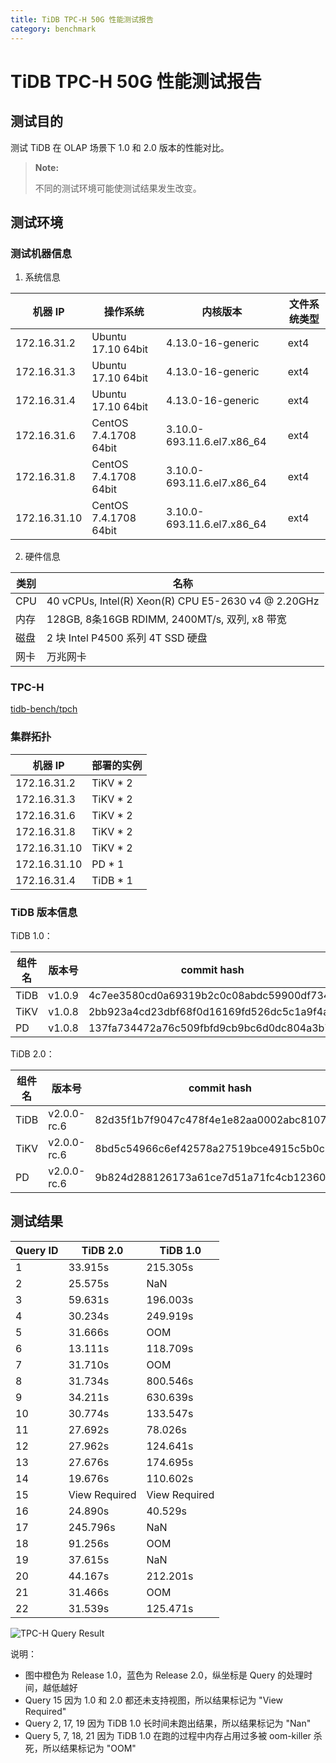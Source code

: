 ```yaml
---
title: TiDB TPC-H 50G 性能测试报告
category: benchmark
---
```


# TiDB TPC-H 50G 性能测试报告

## 测试目的

测试 TiDB 在 OLAP 场景下 1.0 和 2.0 版本的性能对比。

> **Note:**
> 
> 不同的测试环境可能使测试结果发生改变。

## 测试环境

### 测试机器信息

1. 系统信息

| 机器 IP        | 操作系统                  | 内核版本                          | 文件系统类型 |
| ------------ | --------------------- | ----------------------------- | ------ |
| 172.16.31.2  | Ubuntu 17.10 64bit    | 4.13.0-16-generic             | ext4   |
| 172.16.31.3  | Ubuntu 17.10 64bit    | 4.13.0-16-generic             | ext4   |
| 172.16.31.4  | Ubuntu 17.10 64bit    | 4.13.0-16-generic             | ext4   |
| 172.16.31.6  | CentOS 7.4.1708 64bit | 3.10.0-693.11.6.el7.x86\_64 | ext4   |
| 172.16.31.8  | CentOS 7.4.1708 64bit | 3.10.0-693.11.6.el7.x86\_64 | ext4   |
| 172.16.31.10 | CentOS 7.4.1708 64bit | 3.10.0-693.11.6.el7.x86\_64 | ext4   |


2. 硬件信息

| 类别  | 名称                                                  |
| --- | --------------------------------------------------- |
| CPU | 40 vCPUs, Intel(R) Xeon(R) CPU E5-2630 v4 @ 2.20GHz |
| 内存  | 128GB, 8条16GB RDIMM, 2400MT/s, 双列, x8 带宽            |
| 磁盘  | 2 块 Intel P4500 系列 4T SSD 硬盘                        |
| 网卡  | 万兆网卡                                                |


### TPC-H

[tidb-bench/tpch](https://github.com/pingcap/tidb-bench/tree/master/tpch)

### 集群拓扑

| 机器 IP        | 部署的实例       |
| ------------ | ----------- |
| 172.16.31.2  | TiKV \* 2 |
| 172.16.31.3  | TiKV \* 2 |
| 172.16.31.6  | TiKV \* 2 |
| 172.16.31.8  | TiKV \* 2 |
| 172.16.31.10 | TiKV \* 2 |
| 172.16.31.10 | PD \* 1   |
| 172.16.31.4  | TiDB \* 1 |


### TiDB 版本信息

TiDB 1.0：

| 组件名  | 版本号    | commit hash                              |
| ---- | ------ | ---------------------------------------- |
| TiDB | v1.0.9 | 4c7ee3580cd0a69319b2c0c08abdc59900df7344 |
| TiKV | v1.0.8 | 2bb923a4cd23dbf68f0d16169fd526dc5c1a9f4a |
| PD   | v1.0.8 | 137fa734472a76c509fbfd9cb9bc6d0dc804a3b7 |


TiDB 2.0：

| 组件名  | 版本号         | commit hash                              |
| ---- | ----------- | ---------------------------------------- |
| TiDB | v2.0.0-rc.6 | 82d35f1b7f9047c478f4e1e82aa0002abc8107e7 |
| TiKV | v2.0.0-rc.6 | 8bd5c54966c6ef42578a27519bce4915c5b0c81f |
| PD   | v2.0.0-rc.6 | 9b824d288126173a61ce7d51a71fc4cb12360201 |


## 测试结果

| Query ID | TiDB 2.0      | TiDB 1.0      |
| -------- | ------------- | ------------- |
| 1        | 33.915s       | 215.305s      |
| 2        | 25.575s       | NaN           |
| 3        | 59.631s       | 196.003s      |
| 4        | 30.234s       | 249.919s      |
| 5        | 31.666s       | OOM           |
| 6        | 13.111s       | 118.709s      |
| 7        | 31.710s       | OOM           |
| 8        | 31.734s       | 800.546s      |
| 9        | 34.211s       | 630.639s      |
| 10       | 30.774s       | 133.547s      |
| 11       | 27.692s       | 78.026s       |
| 12       | 27.962s       | 124.641s      |
| 13       | 27.676s       | 174.695s      |
| 14       | 19.676s       | 110.602s      |
| 15       | View Required | View Required |
| 16       | 24.890s       | 40.529s       |
| 17       | 245.796s      | NaN           |
| 18       | 91.256s       | OOM           |
| 19       | 37.615s       | NaN           |
| 20       | 44.167s       | 212.201s      |
| 21       | 31.466s       | OOM           |
| 22       | 31.539s       | 125.471s      |


![TPC-H Query Result](/media/tpch-query-result.png)

说明：

- 图中橙色为 Release 1.0，蓝色为 Release 2.0，纵坐标是 Query 的处理时间，越低越好
- Query 15 因为 1.0 和 2.0 都还未支持视图，所以结果标记为 "View Required"
- Query 2, 17, 19 因为 TiDB 1.0 长时间未跑出结果，所以结果标记为 "Nan"
- Query 5, 7, 18, 21 因为 TiDB 1.0 在跑的过程中内存占用过多被 oom-killer 杀死，所以结果标记为 "OOM"